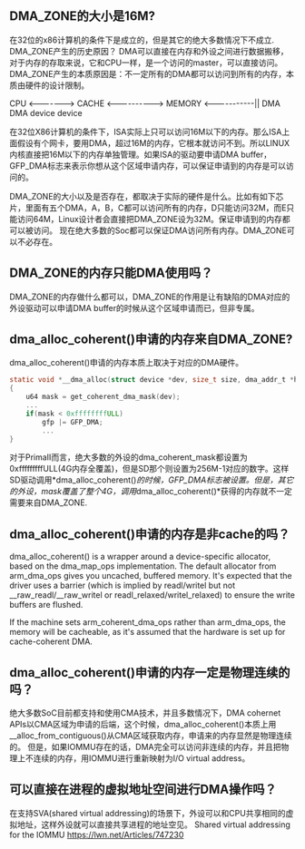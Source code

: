 ## DMA_ZONE的大小是16M?
在32位的x86计算机的条件下是成立的，但是其它的绝大多数情况下不成立.
DMA_ZONE产生的历史原因？
DMA可以直接在内存和外设之间进行数据搬移，对于内存的存取来说，它和CPU一样，是一个访问的master，可以直接访问。
DMA_ZONE产生的本质原因是：不一定所有的DMA都可以访问到所有的内存，本质由硬件的设计限制。

CPU <-------> CACHE <----------> MEMORY
			 						 <-----------||
									DMA		 DMA
									device		device

在32位X86计算机的条件下，ISA实际上只可以访问16M以下的内存。那么ISA上面假设有个网卡，要用DMA，超过16M的内存，它根本就访问不到。所以LINUX内核直接把16M以下的内存单独管理。如果ISA的驱动要申请DMA buffer，GFP_DMA标志来表示你想从这个区域申请内存，可以保证申请到的内存是可以访问的。

DMA_ZONE的大小以及是否存在，都取决于实际的硬件是什么。比如有如下芯片，里面有五个DMA，A，B，C都可以访问所有的内存，D只能访问32M，而E只能访问64M，Linux设计者会直接把DMA_ZONE设为32M。保证申请到的内存都可以被访问。
现在绝大多数的Soc都可以保证DMA访问所有内存。DMA_ZONE可以不必存在。

## DMA_ZONE的内存只能DMA使用吗？
DMA_ZONE的内存做什么都可以，DMA_ZONE的作用是让有缺陷的DMA对应的外设驱动可以申请DMA buffer的时候从这个区域申请而已，但非专属。

## dma_alloc_coherent()申请的内存来自DMA_ZONE?
dma_alloc_coherent()申请的内存本质上取决于对应的DMA硬件。

~~~c
static void *__dma_alloc(struct device *dev, size_t size, dma_addr_t *handle, gfp_t gfp, pgprot_t prot, bool is_coherent, const void *caller)
{
	u64 mask = get_coherent_dma_mask(dev);
	...
	if(mask < 0xffffffffULL)
		gfp |= GFP_DMA;
		...
}
~~~
对于PrimaII而言，绝大多数的外设的dma_coherent_mask都设置为0xfffffffffULL(4G内存全覆盖)，但是SD那个则设置为256M-1对应的数字。这样SD驱动调用*dma_alloc_coherent()*的时候，GFP_DMA标志被设置。但是，其它的外设，mask覆盖了整个4G，调用*dma_alloc_coherent()*获得的内存就不一定需要来自DMA_ZONE.

## dma_alloc_coherent()申请的内存是非cache的吗？
dma_alloc_coherent() is a wrapper around a device-specific allocator, based on the dma_map_ops implementation. The default allocator from arm_dma_ops gives you uncached, buffered memory. It's expected that the driver uses a barrier (which is implied by readl/writel but not __raw_readl/__raw_writel or readl_relaxed/writel_relaxed) to ensure the write buffers are flushed.

If the machine sets arm_coherent_dma_ops rather than arm_dma_ops, the memory will be cacheable, as it's assumed that the hardware is set up for cache-coherent DMA.

## dma_alloc_coherent()申请的内存一定是物理连续的吗？
绝大多数SoC目前都支持和使用CMA技术，并且多数情况下，DMA cohernet APIs以CMA区域为申请的后端，这个时候，dma_alloc_coherent()本质上用__alloc\_from\_contiguous()从CMA区域获取内存，申请来的内存显然是物理连续的。
但是，如果IOMMU存在的话，DMA完全可以访问非连续的内存，并且把物理上不连续的内存，用IOMMU进行重新映射为I/O virtual address。

## 可以直接在进程的虚拟地址空间进行DMA操作吗？
在支持SVA(shared virtual addressing)的场景下，外设可以和CPU共享相同的虚拟地址，这样外设就可以直接共享进程的地址空见。
Shared virtual addressing for the IOMMU https://lwn.net/Articles/747230
